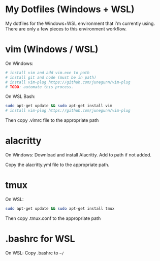 # My Dotfiles (Windows + WSL)

My dotfiles for the Windows+WSL environment that i'm currently using. There are
only a few pieces to this environment workflow.


# vim (Windows / WSL)

On Windows:
```powershell
# install vim and add vim.exe to path
# install git and node (must be in path)
# install vim-plug https://github.com/junegunn/vim-plug
# TODO: automate this process.
```

On WSL Bash:
```sh
sudo apt-get update && sudo apt-get install vim
# install vim-plug https://github.com/junegunn/vim-plug
```

Then copy .vimrc file to the appropriate path


# alacritty

On Windows: Download and install Alacritty. Add to path if not added.

Copy the alacritty.yml file to the appropriate path.


# tmux

On WSL:
```sh
sudo apt-get update && sudo apt-get install tmux
```

Then copy .tmux.conf to the appropriate path


# .bashrc for WSL

On WSL: Copy .bashrc to `~/`



